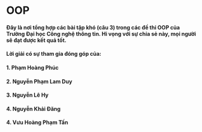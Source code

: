 # OOP

#### Đây là nơi tổng hợp các bài tập khó (câu 3) trong các đề thi OOP của Trường Đại học Công nghệ thông tin. Hi vọng với sự chia sẻ này, mọi người sẽ đạt được kết quả tốt.

#### Lời giải có sự tham gia đóng góp của:

#### 1. Phạm Hoàng Phúc
#### 2. Nguyễn Phạm Lam Duy
#### 3. Nguyễn Lê Hy
#### 4. Nguyễn Khải Đăng
#### 4. Vưu Hoàng Phạm Tấn
